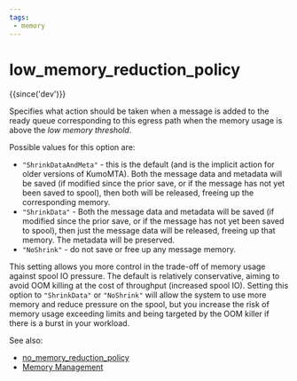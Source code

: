 ```yaml
---
tags:
 - memory
---
```


# low_memory_reduction_policy

{{since('dev')}}

Specifies what action should be taken when a message is added to the ready
queue corresponding to this egress path when the memory usage is above the *low
memory threshold*.

Possible values for this option are:

* `"ShrinkDataAndMeta"` - this is the default (and is the implicit action for
  older versions of KumoMTA).  Both the message data and metadata will be saved
  (if modified since the prior save, or if the message has not yet been saved
  to spool), then both will be released, freeing up the corresponding memory.
* `"ShrinkData"` - Both the message data and metadata will be saved
  (if modified since the prior save, or if the message has not yet been saved
  to spool), then just the message data will be released, freeing up that memory.
  The metadata will be preserved.
* `"NoShrink"` - do not save or free up any message memory.

This setting allows you more control in the trade-off of memory usage against
spool IO pressure. The default is relatively conservative, aiming to avoid OOM
killing at the cost of throughput (increased spool IO). Setting this option to
`"ShrinkData"` or `"NoShrink"` will allow the system to use more memory and
reduce pressure on the spool, but you increase the risk of memory usage
exceeding limits and being targeted by the OOM killer if there is a burst
in your workload.

See also:
* [no_memory_reduction_policy](no_memory_reduction_policy.md)
* [Memory Management](../../memory.md)
